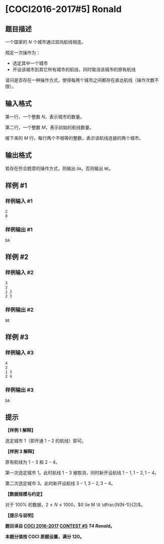 # [COCI2016-2017#5] Ronald

## 题目描述

一个国家的 $N$ 个城市通过双向航线相连。

规定一次操作为：

- 选定其中一个城市
- 开设该城市到其它所有城市的航线，同时取消该城市的原有航线

请问是否存在一种操作方式，使得每两个城市之间都存在直达航线（操作次数不限）。

## 输入格式

第一行，一个整数 $N$，表示城市的数量。

第二行，一个整数 $M$，表示初始的航线数量。

接下来的 $M$ 行，每行两个不相等的整数，表示该航线连接的两个城市。

## 输出格式

若存在符合题意的操作方式，则输出 `DA`。否则输出 `NE`。

## 样例 #1

### 样例输入 #1
```
2
0
```

### 样例输出 #1

```
DA
```

## 样例 #2

### 样例输入 #2
```
3
2
1 2
2 3
```

### 样例输出 #2

```
NE
```

## 样例 #3

### 样例输入 #3
```
4
2
1 3
2 4
```

### 样例输出 #3

```
DA
```

## 提示

**【样例 1 解释】**

选定城市 $1$（即开通 $1-2$ 的航线）即可。

**【样例 3 解释】**

原有航线为 $1-3$ 和 $2-4$。

第一次选定城市 $1$。此时航线 $1-3$ 被取消，同时新开设航线 $1-1,1-2,1-4$。

第二次选定城市 $3$。此时新开设航线 $3-1,3-2,3-4$。

**【数据规模与约定】**

对于 $100\%$ 的数据，$2 \le N \le 1000$，$0 \le M \lt \dfrac{N(N-1)}{2}$。

**【提示与说明】**

**题目译自 [COCI 2016-2017](https://hsin.hr/coci/archive/2016_2017/) [CONTEST #5](https://hsin.hr/coci/archive/2016_2017/contest5_tasks.pdf) _T4 Ronald_。**

**本题分值按 COCI 原题设置，满分 $120$。**
